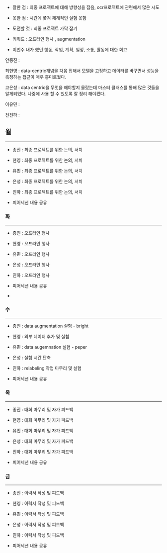 - 잘한 점 : 최종 프로젝트에 대해 방향성을 잡음, ocr프로젝트에 관련해서 많은 시도

- 못한 점 : 시간에 쫓겨 체계적인 실험 못함
    
- 도전할 것 : 최종 프로젝트 가닥 잡기

- 키워드 : 오프라인 행사 , augmentation

- 이번주 내가 했던 행동, 작업, 계획, 일정, 소통, 활동에 대한 회고

안종진 : 

최현영 : data-centric개념을 처음 접해서 모델을 고정하고 데이터를 바꾸면서 성능을 측정하는 접근이 매우 흥미로웠다.

고은성 : data centric을 무엇을 해야할지 몰랐는데 마스터 클래스를 통해 많은 것들을 알게되었다. 나중에 사용 할 수 있도록 잘 정리 해야겠다.

이유민 : 

전진하 :

## 월

---

- 종진 : 최종 프로젝트를 위한 논의, 서치
- 현영 : 최종 프로젝트를 위한 논의, 서치
- 유민 : 최종 프로젝트를 위한 논의, 서치
- 은성 : 최종 프로젝트를 위한 논의, 서치
- 진하 : 최종 프로젝트를 위한 논의, 서치

- 피어세션 내용 공유

### 화

---

- 종진 : 오프라인 행사
- 현영 : 오프라인 행사
- 유민 : 오프라인 행사
- 은성 : 오프라인 행사
- 진하 : 오프라인 행사

- 피어세션 내용 공유
- 
### 수

---

- 종진 : data augmentation 실험 - bright
- 현영 : 외부 데이터 추가 및 실험
- 유민 : data augemnation 실험 - peper
- 은성 : 실험 시간 단축
- 진하 : relabeling 작업 마무리 및 실험

- 피어세션 내용 공유

### 목

---

- 종진 : 대회 마무리 및 자가 피드백
- 현영 : 대회 마무리 및 자가 피드백
- 유민 : 대회 마무리 및 자가 피드백
- 은성 : 대회 마무리 및 자가 피드백
- 진하 : 대회 마무리 및 자가 피드백

- 피어세션 내용 공유

### 금

---

- 종진 : 이력서 작성 및 피드백
- 현영 : 이력서 작성 및 피드백
- 유민 : 이력서 작성 및 피드백
- 은성 : 이력서 작성 및 피드백
- 진하 : 이력서 작성 및 피드백

- 피어세션 내용 공유
